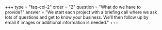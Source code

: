 +++
type = "faq-col-2"
order = "2"
question = "What do we have to provide?"
answer = "We start each project with a briefing call where we ask lots of questions and get to know your business. We’ll then follow up by email if images or additional information is needed."
+++
